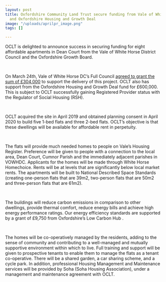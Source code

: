 ```yaml
---
layout: post
title: Oxfordshire Community Land Trust secure funding from Vale of White Horse District  Council
  and Oxfordshire Housing and Growth Deal
image: "/uploads/aprilpr_image.png"
tags: []

---
```

OCLT is delighted to announce success in securing funding for eight affordable apartments in Dean Court from the Vale of White Horse District Council and the Oxfordshire Growth Board.

<br>

On March 24th, Vale of White Horse DC’s Full Council [agreed to grant the sum of £304,000](https://www.whitehorsedc.gov.uk/uncategorised/vale-of-white-horse-to-give-344000-towards-building-affordable-homes-in-botley/) to support the delivery of this project. OCLT also has support from the Oxfordshire Housing and Growth Deal fund for £600,000. This is subject to OCLT successfully gaining Registered Provider status with the Regulator of Social Housing (RSH).

<br>

OCLT acquired the site in April 2019 and obtained planning consent in April 2020 to build five 1-bed flats and three 2-bed flats. OCLT’s objective is that these dwellings will be available for affordable rent in perpetuity.

<br>

The flats will provide much needed homes to people on Vale’s Housing Register. Preference will be given to people with a connection to the local area, Dean Court, Cumnor Parish and the immediately adjacent parishes in VOWHDC. Applicants for the homes will be made through White Horse Homechoice. Rents will be at levels that are significantly below local market rents. The apartments will be built to National Described Space Standards (creating one-person flats that are 39m2, two-person flats that are 50m2 and three-person flats that are 61m2).

<br>

The buildings will reduce carbon emissions in comparison to other dwellings, provide thermal comfort, reduce energy bills and achieve high energy performance ratings. Our energy efficiency standards are supported by a grant of £9,750 from Oxfordshire’s Low Carbon Hub .

<br>

The homes will be co-operatively managed by the residents, adding to the sense of community and contributing to a well-managed and mutually supportive environment within which to live. Full training and support will be given to prospective tenants to enable them to manage the flats as a tenant co-operative. There will be a shared garden, a car sharing scheme, and a cycle park. In addition, professional Housing Management and Maintenance services will be provided by Soha (Soha Housing Association), under a management and maintenance agreement with OCLT.